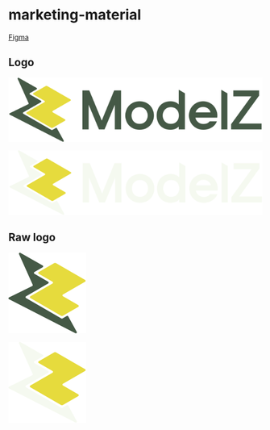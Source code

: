 # marketing-material

[Figma](https://www.figma.com/file/lMlKru8SgQG1u7AoW0k0sJ/ModelZ?type=design&node-id=955-11118&t=PvRGy6Gdp2taKwhV-0)

## Logo

![](./logo/logo-light.svg)

![](./logo/logo-dark.svg)

## Raw logo

![](./logo/logo-raw-light.svg)

![](./logo/logo-raw-dark.svg)
